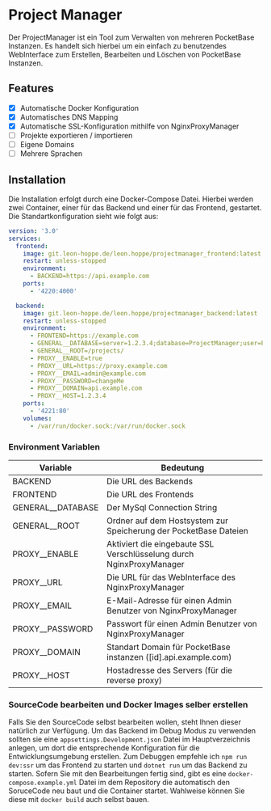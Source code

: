 # Project Manager
Der ProjectManager ist ein Tool zum Verwalten von mehreren PocketBase Instanzen.
Es handelt sich hierbei um ein einfach zu benutzendes WebInterface zum Erstellen, Bearbeiten und Löschen von PocketBase Instanzen.

## Features
- [x] Automatische Docker Konfiguration
- [x] Automatisches DNS Mapping
- [x] Automatische SSL-Konfiguration mithilfe von NginxProxyManager
- [ ] Projekte exportieren / importieren
- [ ] Eigene Domains
- [ ] Mehrere Sprachen

## Installation
Die Installation erfolgt durch eine Docker-Compose Datei. Hierbei werden zwei Container, einer für das Backend und einer für das Frontend, gestartet.
Die Standartkonfiguration sieht wie folgt aus:

```yml
version: '3.0'
services:
  frontend:
    image: git.leon-hoppe.de/leon.hoppe/projectmanager_frontend:latest
    restart: unless-stopped
    environment:
      - BACKEND=https://api.example.com
    ports:
      - '4220:4000'

  backend:
    image: git.leon-hoppe.de/leon.hoppe/projectmanager_backend:latest
    restart: unless-stopped
    environment:
      - FRONTEND=https://example.com
      - GENERAL__DATABASE=server=1.2.3.4;database=ProjectManager;user=ProjectManager;password=changeMe
      - GENERAL__ROOT=/projects/
      - PROXY__ENABLE=true
      - PROXY__URL=https://proxy.example.com
      - PROXY__EMAIL=admin@example.com
      - PROXY__PASSWORD=changeMe
      - PROXY__DOMAIN=api.example.com
      - PROXY__HOST=1.2.3.4
    ports:
      - '4221:80'
    volumes:
      - /var/run/docker.sock:/var/run/docker.sock
```
### Environment Variablen

| Variable          | Bedeutung                                                            |
|-------------------|----------------------------------------------------------------------|
| BACKEND           | Die URL des Backends                                                 |
| FRONTEND          | Die URL des Frontends                                                |
| GENERAL__DATABASE | Der MySql Connection String                                          |
| GENERAL__ROOT     | Ordner auf dem Hostsystem zur Speicherung der PocketBase Dateien     |
| PROXY__ENABLE     | Aktiviert die eingebaute SSL Verschlüsselung durch NginxProxyManager |
| PROXY__URL        | Die URL für das WebInterface des NginxProxyManager                   |
| PROXY__EMAIL      | E-Mail-Adresse für einen Admin Benutzer von NginxProxyManager        |
| PROXY__PASSWORD   | Passwort für einen Admin Benutzer von NginxProxyManager              |
| PROXY__DOMAIN     | Standart Domain für PocketBase instanzen ([id].api.example.com)      |
| PROXY__HOST       | Hostadresse des Servers (für die reverse proxy)                      |

### SourceCode bearbeiten und Docker Images selber erstellen
Falls Sie den SourceCode selbst bearbeiten wollen, steht Ihnen dieser natürlich zur Verfügung. Um das Backend im Debug Modus zu verwenden sollten sie eine 
``appsettings.Development.json`` Datei im Hauptverzeichnis anlegen, um dort die entsprechende Konfiguration für die Entwicklungsumgebung erstellen.
Zum Debuggen empfehle ich ``npm run dev:ssr`` um das Frontend zu starten und ``dotnet run`` um das Backend zu starten. Sofern Sie mit den Bearbeitungen fertig
sind, gibt es eine ``docker-compose.example.yml`` Datei im dem Repository die automatisch den SoruceCode neu baut und die Container startet.
Wahlweise können Sie diese mit ``docker build`` auch selbst bauen.
